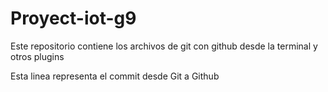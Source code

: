 # Proyect-iot-g9
Este repositorio contiene los archivos  de git con github desde la terminal y otros plugins

Esta linea representa el commit desde Git a Github
